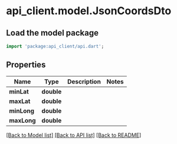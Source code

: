 # api_client.model.JsonCoordsDto

## Load the model package
```dart
import 'package:api_client/api.dart';
```

## Properties
Name | Type | Description | Notes
------------ | ------------- | ------------- | -------------
**minLat** | **double** |  | 
**maxLat** | **double** |  | 
**minLong** | **double** |  | 
**maxLong** | **double** |  | 

[[Back to Model list]](../README.md#documentation-for-models) [[Back to API list]](../README.md#documentation-for-api-endpoints) [[Back to README]](../README.md)


